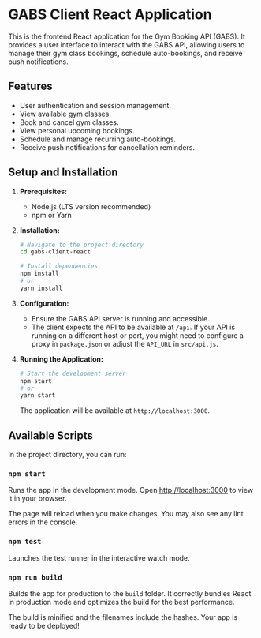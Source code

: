 # GABS Client React Application

This is the frontend React application for the Gym Booking API (GABS). It provides a user interface to interact with the GABS API, allowing users to manage their gym class bookings, schedule auto-bookings, and receive push notifications.

## Features

-   User authentication and session management.
-   View available gym classes.
-   Book and cancel gym classes.
-   View personal upcoming bookings.
-   Schedule and manage recurring auto-bookings.
-   Receive push notifications for cancellation reminders.

## Setup and Installation

1.  **Prerequisites:**
    -   Node.js (LTS version recommended)
    -   npm or Yarn

2.  **Installation:**
    ```bash
    # Navigate to the project directory
    cd gabs-client-react

    # Install dependencies
    npm install
    # or
    yarn install
    ```

3.  **Configuration:**
    -   Ensure the GABS API server is running and accessible.
    -   The client expects the API to be available at `/api`. If your API is running on a different host or port, you might need to configure a proxy in `package.json` or adjust the `API_URL` in `src/api.js`.

4.  **Running the Application:**
    ```bash
    # Start the development server
    npm start
    # or
    yarn start
    ```
    The application will be available at `http://localhost:3000`.

## Available Scripts

In the project directory, you can run:

### `npm start`

Runs the app in the development mode.
Open [http://localhost:3000](http://localhost:3000) to view it in your browser.

The page will reload when you make changes.
You may also see any lint errors in the console.

### `npm test`

Launches the test runner in the interactive watch mode.

### `npm run build`

Builds the app for production to the `build` folder.
It correctly bundles React in production mode and optimizes the build for the best performance.

The build is minified and the filenames include the hashes.
Your app is ready to be deployed!